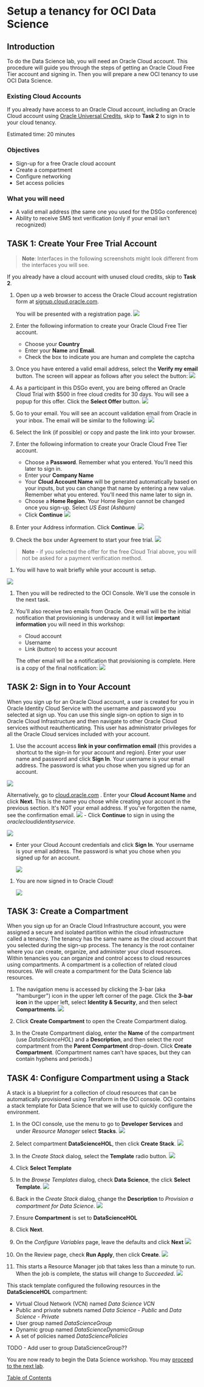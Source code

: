 # Setup a tenancy for OCI Data Science

## Introduction
To do the Data Science lab, you will need an Oracle Cloud account. This procedure will guide you through the steps of getting an Oracle Cloud Free Tier account and signing in. Then you will prepare a new OCI tenancy to use OCI Data Science.

### Existing Cloud Accounts
If you already have access to an Oracle Cloud account, including an Oracle Cloud account using [Oracle Universal Credits](https://docs.oracle.com/en/cloud/get-started/subscriptions-cloud/csgsg/universal-credits.html), skip to **Task 2** to sign in to your cloud tenancy.

Estimated time: 20 minutes

### Objectives
* Sign-up for a free Oracle cloud account
* Create a compartment
* Configure networking
* Set access policies

### What you will need
* A valid email address (the same one you used for the DSGo conference)
* Ability to receive SMS text verification (only if your email isn't recognized)

## **TASK 1:** Create Your Free Trial Account
> **Note**: Interfaces in the following screenshots might look different from the interfaces you will see.

If you already have a cloud account with unused cloud credits, skip to **Task 2**.

1. Open up a web browser to access the Oracle Cloud account registration form at [signup.cloud.oracle.com](https://signup.cloud.oracle.com).

   You will be presented with a registration page.
    ![](images/cloud-infrastructure.png " ")
1.  Enter the following information to create your Oracle Cloud Free Tier account.
    * Choose your **Country**
    * Enter your **Name** and **Email**.
    * Check the box to indicate you are human and complete the captcha

1. Once you have entered a valid email address, select the **Verify my email** button.
    The screen will appear as follows after you select the button:
    ![](images/verify-email.png " ")

1. As a participant in this DSGo event, you are being offered an Oracle Cloud Trial with $500 in free cloud credits for 30 days. You will see a popup for this offer. Click the **Select Offer** button.
  ![](images/special-offer.png)

1. Go to your email. You will see an account validation email from Oracle in your inbox. The email will be similar to the following:
    ![](images/verification-mail.png " ")

1. Select the link (if possible) or copy and paste the link into your browser.

1. Enter the following information to create your Oracle Cloud Free Tier account.
    - Choose a **Password**. Remember what you entered. You'll need this later to sign in.
    - Enter your **Company Name**
    - Your **Cloud Account Name** will be generated automatically based on your inputs, but you can change that name by entering a new value. Remember what you entered. You'll need this name later to sign in.
    - Choose a **Home Region**. Your Home Region cannot be changed once you sign-up. Select *US East (Ashburn)*
    - Click **Continue**
    ![](images/account-info.png " ")

1.  Enter your Address information.  Click **Continue**.
  ![](images/free-tier-address.png " ")

1. Check the box under Agreement to start your free trial.
  ![](images/free-tier-agreement.png " ")

  > **Note** - if you selected the offer for the free Cloud Trial above, you will not be asked for a payment verification method.

1. You will have to wait briefly while your account is setup.

  ![](images/setup-wait.png " ")

1. Then you will be redirected to the OCI Console. We'll use the console in the next task.

1. You'll also receive two emails from Oracle. One email will be the initial notification that provisioning is underway and it will list **important information** you will need in this workshop:
   - Cloud account
   - Username
   - Link (button) to access your account


   The other email will be a notification that provisioning is complete. Here is a copy of the final notification:
  ![](images/account-provisioned.png " ")


## **TASK 2:** Sign in to Your Account
When you sign up for an Oracle Cloud account, a user is created for you in Oracle Identity Cloud Service with the username and password you selected at sign up. You can use this single sign-on option to sign in to Oracle Cloud Infrastructure and then navigate to other Oracle Cloud services without reauthenticating. This user has administrator privileges for all the Oracle Cloud services included with your account.

1. Use the account access **link in your confirmation email** (this provides a shortcut to the sign-in for your account and region).  Enter your user name and password and click **Sign In**. Your username is your email address. The password is what you chose when you signed up for an account.

  ![](images/direct-sign-in.png)

  Alternatively, go to [cloud.oracle.com](https://cloud.oracle.com) . Enter your **Cloud Account Name** and click **Next**. This is the name you chose while creating your account in the previous section. It's NOT your email address. If you've forgotten the name, see the confirmation email.
    ![](images/cloud-oracle.png " ")
    - Click **Continue** to sign in using the *oraclecloudidentityservice*.

   ![](images/cloud-login-tenant-single-sigon.png " ")

   - Enter your Cloud Account credentials and click **Sign In**. Your username is your email address. The password is what you chose when you signed up for an account.

     ![](images/oci-signin-single-signon.png " ")

1. You are now signed in to Oracle Cloud!

    ![](images/oci-console-home-page.png " ")

## **TASK 3:** Create a Compartment
When you sign up for an Oracle Cloud Infrastructure account, you were assigned a secure and isolated partition within the cloud infrastructure called a tenancy. The tenancy has the same name as the cloud account that you selected during the sign-up process. The tenancy is the root container where you can create, organize, and administer your cloud resources.
Within tenancies you can organize and control access to cloud resources using compartments. A compartment is a collection of related cloud resources. We will create a compartment for the Data Science lab resources.

  1. The navigation menu is accessed by clicking the 3-bar (aka "hamburger") icon in the upper left corner of the page. Click the **3-bar icon** in the upper left, select **Identity & Security**, and then select **Compartments**.
      ![](images/identity-menu.png)

  1. Click **Create Compartment** to open the Create Compartment dialog.

  1. In the Create Compartment dialog, enter the **Name** of the compartment (use *DataScienceHOL*) and a **Description**, and then select the *root* compartment from the **Parent Compartment** drop-down. Click **Create Compartment**. (Compartment names can’t have spaces, but they can contain hyphens and periods.)

## **TASK 4:** Configure Compartment using a Stack
A stack is a blueprint for a collection of cloud resources that can be automatically provisioned using Terraform in the OCI console. OCI contains a stack template for Data Science that we will use to quickly configure the environment.

1. In the OCI console, use the menu to go to **Developer Services** and under *Resource Manager* select **Stacks**.
  ![](images/console-stacks.png)

1. Select compartment **DataScienceHOL**, then click **Create Stack**.
  ![](images/create-stack-compartment.png)

1. In the *Create Stack* dialog, select the **Template** radio button.
  ![](images/create-stack-info.png)

1. Click **Select Template**

1. In the *Browse Templates* dialog, check **Data Science**, the click **Select Template**.
  ![](images/browse-templates.png)

1. Back in the *Create Stack* dialog, change the **Description** to *Provision a compartment for Data Science*.
  ![](images/create-stack-info.png)

1. Ensure **Compartment** is set to **DataScienceHOL**

1. Click **Next**.

1. On the *Configure Variables* page, leave the defaults and click **Next**
    ![](images/create-stack-vars.png)

1. On the Review page, check **Run Apply**, then click **Create**.
  ![](images/create-stack-review.png)

1. This starts a Resource Manager job that takes less than a minute to run. When the job is complete, the status will change to *Succeeded*.
  ![](images/resource-manager-succeeded.png)

This stack template configured the following resources in the **DataScienceHOL** compartment:
* Virtual Cloud Network (VCN) named *Data Science VCN*
* Public and private subnets named *Data Science - Public* and *Data Science - Private*
* User group named *DataScienceGroup*
* Dynamic group named *DataScienceDynamicGroup*
* A set of policies named *DataSciencePolicies*

TODO - Add user to group DataScienceGroup??

You are now ready to begin the Data Science workshop. You may [proceed to the next lab](procedures/odsc-1-intro.md).

[Table of Contents](README.md)
